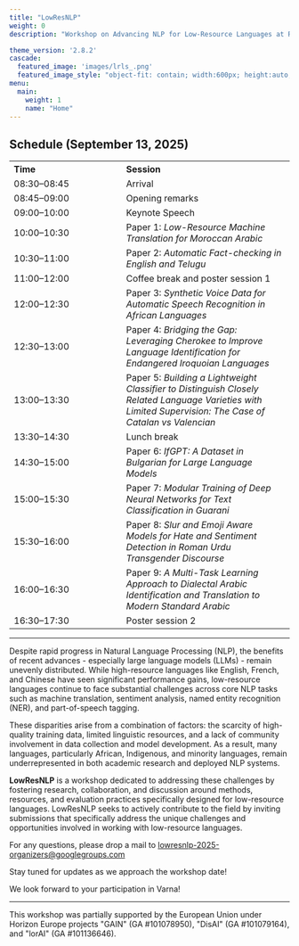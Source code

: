 ```yaml
---
title: "LowResNLP"
weight: 0
description: "Workshop on Advancing NLP for Low-Resource Languages at RANLP 2025 (Varna, Bulgaria), Sep 13"

theme_version: '2.8.2'
cascade:
  featured_image: 'images/lrls_.png'
  featured_image_style: "object-fit: contain; width:600px; height:auto;"
menu:
  main:
    weight: 1
    name: "Home"
---
```


<!-- # LowResNLP: Workshop on Advancing NLP for Low-Resource Languages at **RANLP 2025**, Varna, Bulgaria   -->

<!-- --- -->

## Schedule (September 13, 2025)

<table style="border-collapse: collapse; width: 100%;">
  <tr>
    <th style="width: 150px; text-align:left;">Time</th>
    <th style="width: 20px;"></th>
    <th style="text-align:left;">Session</th>
  </tr>
  <tr>
    <td>08:30–08:45</td>
    <td></td>
    <td>Arrival</td>
  </tr>
  <tr>
    <td>08:45–09:00</td>
    <td></td>
    <td>Opening remarks</td>
  </tr>
  <tr>
    <td>09:00–10:00</td>
    <td></td>
    <td>Keynote Speech</td>
  </tr>
  <tr>
    <td>10:00–10:30</td>
    <td></td>
    <td>Paper 1: <em>Low-Resource Machine Translation for Moroccan Arabic</em></td>
  </tr>
  <tr>
    <td>10:30–11:00</td>
    <td></td>
    <td>Paper 2: <em>Automatic Fact-checking in English and Telugu</em></td>
  </tr>
  <tr>
    <td>11:00–12:00</td>
    <td></td>
    <td>Coffee break and poster session 1</td>
  </tr>
  <tr>
    <td>12:00–12:30</td>
    <td></td>
    <td>Paper 3: <em>Synthetic Voice Data for Automatic Speech Recognition in African Languages</em></td>
  </tr>
  <tr>
    <td>12:30–13:00</td>
    <td></td>
    <td>Paper 4: <em>Bridging the Gap: Leveraging Cherokee to Improve Language Identification for Endangered Iroquoian Languages</em></td>
  </tr>
  <tr>
    <td>13:00–13:30</td>
    <td></td>
    <td>Paper 5: <em>Building a Lightweight Classifier to Distinguish Closely Related Language Varieties with Limited Supervision: The Case of Catalan vs Valencian</em></td>
  </tr>
  <tr>
    <td>13:30–14:30</td>
    <td></td>
    <td>Lunch break</td>
  </tr>
  <tr>
    <td>14:30–15:00</td>
    <td></td>
    <td>Paper 6: <em>IfGPT: A Dataset in Bulgarian for Large Language Models</em></td>
  </tr>
  <tr>
    <td>15:00–15:30</td>
    <td></td>
    <td>Paper 7: <em>Modular Training of Deep Neural Networks for Text Classification in Guarani</em></td>
  </tr>
  <tr>
    <td>15:30–16:00</td>
    <td></td>
    <td>Paper 8: <em>Slur and Emoji Aware Models for Hate and Sentiment Detection in Roman Urdu Transgender Discourse</em></td>
  </tr>
  <tr>
    <td>16:00–16:30</td>
    <td></td>
    <td>Paper 9: <em>A Multi-Task Learning Approach to Dialectal Arabic Identification and Translation to Modern Standard Arabic</em></td>
  </tr>
  <tr>
    <td>16:30–17:30</td>
    <td></td>
    <td>Poster session 2</td>
  </tr>
</table>

---

Despite rapid progress in Natural Language Processing (NLP), the benefits of recent advances - especially large language models (LLMs) - remain unevenly distributed. While high-resource languages like English, French, and Chinese have seen significant performance gains, low-resource languages continue to face substantial challenges across core NLP tasks such as machine translation, sentiment analysis, named entity recognition (NER), and part-of-speech tagging.

These disparities arise from a combination of factors: the scarcity of high-quality training data, limited linguistic resources, and a lack of community involvement in data collection and model development. As a result, many languages, particularly African, Indigenous, and minority languages, remain underrepresented in both academic research and deployed NLP systems.

**LowResNLP** is a workshop dedicated to addressing these challenges by fostering research, collaboration, and discussion around methods, resources, and evaluation practices specifically designed for low-resource languages. LowResNLP seeks to actively contribute to the field by inviting submissions that specifically address the unique challenges and opportunities involved in working with low-resource languages.

For any questions, please drop a mail to lowresnlp-2025-organizers@googlegroups.com 

Stay tuned for updates as we approach the workshop date!

We look forward to your participation in Varna!

---

This workshop was partially supported by the European Union under Horizon Europe projects "GAIN" (GA #101078950), "DisAI" (GA #101079164), and "lorAI" (GA #101136646).
